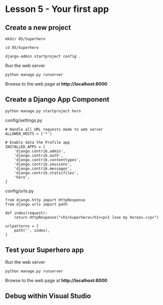 # Lesson 5 - Your first app

## Create a new project

    mkdir 05/Superhero

    cd 05/Superhero

    django-admin startproject config .

Run the web server

    python manage.py runserver

Browse to the web page at **http://localhost:8000**


## Create a Django App Component

    python manage.py startproject hero


config/settings.py

    # Handle all URL requests made to web server
    ALLOWED_HOSTS = ['*']

    # Enable data the Profile app
    INSTALLED_APPS = [
        'django.contrib.admin',
        'django.contrib.auth',
        'django.contrib.contenttypes',
        'django.contrib.sessions',
        'django.contrib.messages',
        'django.contrib.staticfiles',
        'hero',
    ]    

config/urls.py

    from django.http import HttpResponse
    from django.urls import path

    def index(request):
        return HttpResponse("<h1>Superhero</h1><p>I love my heroes.</p>")

    urlpatterns = [
        path('', index),
    ]


## Test your Superhero app

Run the web server

    python manage.py runserver

Browse to the web page at **http://localhost:8000**


## Debug within Visual Studio

